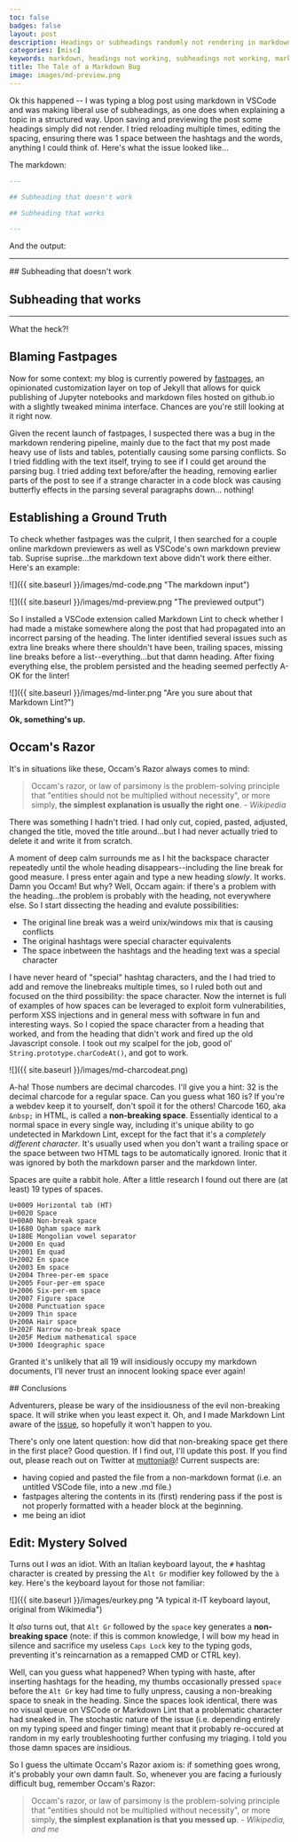 ```yaml
---
toc: false
badges: false
layout: post
description: Headings or subheadings randomly not rendering in markdown? Read on. In this post I recount an insidious markdown bug that took me way too much time to fix.
categories: [misc]
keywords: markdown, headings not working, subheadings not working, markdown subheadings bug, non-breaking space, nbsp, md
title: The Tale of a Markdown Bug
image: images/md-preview.png
---
```


Ok this happened -- I was typing a blog post using markdown in VSCode and was making liberal use of subheadings, as one does when explaining a topic in a structured way. Upon saving and previewing the post some headings simply did not render. I tried reloading multiple times, editing the spacing, ensuring there was 1 space between the hashtags and the words, anything I could think of. Here's what the issue looked like...

The markdown:

```markdown
---

## Subheading that doesn't work

## Subheading that works

---
```

And the output:

---

## Subheading that doesn't work

## Subheading that works

---

What the heck?!

## Blaming Fastpages

Now for some context: my blog is currently powered by [fastpages](https://github.com/fastai/fastpages),  an opinionated customization layer on top of Jekyll that allows for quick publishing of Jupyter notebooks and markdown files hosted on github.io with a slightly tweaked minima interface. Chances are you're still looking at it right now.

Given the recent launch of fastpages, I suspected there was a bug in the markdown rendering pipeline, mainly due to the fact that my post made heavy use of lists and tables, potentially causing some parsing conflicts. So I tried fiddling with the text itself, trying to see if I could get around the parsing bug. I tried adding text before/after the heading, removing earlier parts of the post to see if a strange character in a code block was causing butterfly effects in the parsing several paragraphs down... nothing!

## Establishing a Ground Truth

To check whether fastpages was the culprit, I then searched for a couple online markdown previewers as well as VSCode's own markdown preview tab. Suprise suprise...the markdown text above didn't work there either. Here's an example:

![]({{ site.baseurl }}/images/md-code.png "The markdown input")

![]({{ site.baseurl }}/images/md-preview.png "The previewed output")

So I installed a VSCode extension called Markdown Lint to check whether I had made a mistake somewhere along the post that had propagated into an incorrect parsing of the heading. The linter identified several issues such as extra line breaks where there shouldn't have been, trailing spaces, missing line breaks before a list--everything...but that damn heading. After fixing everything else, the problem persisted and the heading seemed perfectly A-OK for the linter!

![]({{ site.baseurl }}/images/md-linter.png "Are you sure about that Markdown Lint?")

**Ok, something's up.**

## Occam's Razor

It's in situations like these, Occam's Razor always comes to mind:

> Occam's razor, or law of parsimony is the problem-solving principle that "entities should not be multiplied without necessity", or more simply, **the simplest explanation is usually the right one**. - _Wikipedia_

There was something I hadn't tried. I had only cut, copied, pasted, adjusted, changed the title, moved the title around...but I had never actually tried to delete it and write it from scratch.

A moment of deep calm surrounds me as I hit the backspace character repeatedly until the whole heading disappears--including the line break for good measure. I press enter again and type a new heading _slowly_. It works. Damn you Occam! But why? Well, Occam again: if there's a problem with the heading...the problem is probably with the heading, not everywhere else. So I start dissecting the heading and evalute possibilities:

- The original line break was a weird unix/windows mix that is causing conflicts
- The original hashtags were special character equivalents
- The space inbetween the hashtags and the heading text was a special character

I have never heard of "special" hashtag characters, and the I had tried to add and remove the linebreaks multiple times, so I ruled both out and focused on the third possibility: the space character. Now the internet is full of examples of how spaces can be leveraged to exploit form vulnerabilities, perform XSS injections and in general mess with software in fun and interesting ways. So I copied the space character from a heading that worked, and from the heading that didn't work and fired up the old Javascript console. I took out my scalpel for the job, good ol' `String.prototype.charCodeAt()`, and got to work.

![]({{ site.baseurl }}/images/md-charcodeat.png)

A-ha! Those numbers are decimal charcodes. I'll give you a hint: 32 is the decimal charcode for a regular space. Can you guess what 160 is? If you're a webdev keep it to yourself, don't spoil it for the others! Charcode 160, aka `&nbsp;` in HTML, is called a **non-breaking space**. Essentially identical to a normal space in every single way, including it's unique ability to go undetected in Markdown Lint, except for the fact that it's a _completely different character_. It's usually used when you don't want a trailing space or the space between two HTML tags to be automatically ignored. Ironic that it was ignored by both the markdown parser and the markdown linter.

Spaces are quite a rabbit hole. After a little research I found out there are (at least) 19 types of spaces.

```
U+0009 Horizontal tab (HT)
U+0020 Space
U+00A0 Non-break space
U+1680 Ogham space mark
U+180E Mongolian vowel separator
U+2000 En quad
U+2001 Em quad
U+2002 En space
U+2003 Em space
U+2004 Three-per-em space
U+2005 Four-per-em space
U+2006 Six-per-em space
U+2007 Figure space
U+2008 Punctuation space
U+2009 Thin space
U+200A Hair space
U+202F Narrow no-break space
U+205F Medium mathematical space
U+3000 Ideographic space
```

Granted it's unlikely that all 19 will insidiously occupy my markdown documents, I'll never trust an innocent looking space ever again!

## Conclusions

Adventurers, please be wary of the insidiousness of the evil non-breaking space. It will strike when you least expect it. Oh, and I made Markdown Lint aware of the [issue](https://github.com/DavidAnson/markdownlint/issues/367), so hopefully it won't happen to you.

There's only one latent question: how did that non-breaking space get there in the first place? Good question. If I find out, I'll update this post. If you find out, please reach out on Twitter at [muttonia@](https://twitter.com/muttonia)! Current suspects are:

- having copied and pasted the file from a non-markdown format (i.e. an untitled VSCode file, into a new .md file.)
- fastpages altering the contents in its (first) rendering pass if the post is not properly formatted with a header block at the beginning.
- me being an idiot

## Edit: Mystery Solved

Turns out I _was_ an idiot. With an Italian keyboard layout, the `#` hashtag character is created by pressing the `Alt Gr` modifier key followed by the `à` key. Here's the keyboard layout for those not familiar:

![]({{ site.baseurl }}/images/eurkey.png "A typical it-IT keyboard layout, original from Wikimedia")

It _also_ turns out, that `Alt Gr` followed by the `space` key generates a **non-breaking space** (note: if this is common knowledge, I will bow my head in silence and sacrifice my useless `Caps Lock` key to the typing gods, preventing it's reincarnation as a remapped CMD or CTRL key).

Well, can you guess what happened? When typing with haste, after inserting hashtags for the heading, my thumbs occasionally pressed `space` before the `Alt Gr` key had time to fully unpress, causing a non-breaking space to sneak in the heading. Since the spaces look identical, there was no visual queue on VSCode or Markdown Lint that a problematic character had sneaked in. The stochastic nature of the issue (i.e. depending entirely on my typing speed and finger timing) meant that it probably re-occured at random in my early troubleshooting further confusing my triaging. I told you those damn spaces are insidious.

So I guess the ultimate Occam's Razor axiom is: if something goes wrong, it's probably your own damn fault. So, whenever you are facing a furiously difficult bug, remember Occam's Razor:

> Occam's razor, or law of parsimony is the problem-solving principle that "entities should not be multiplied without necessity", or more simply, **the simplest explanation is that you messed up**. - _Wikipedia, and me_
